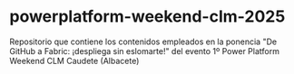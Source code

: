 # powerplatform-weekend-clm-2025
Repositorio que contiene los contenidos empleados en la ponencia "De GitHub a Fabric: ¡despliega sin eslomarte!" del evento 1º Power Platform Weekend CLM Caudete (Albacete)
